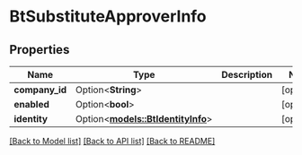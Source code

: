 # BtSubstituteApproverInfo

## Properties

Name | Type | Description | Notes
------------ | ------------- | ------------- | -------------
**company_id** | Option<**String**> |  | [optional]
**enabled** | Option<**bool**> |  | [optional]
**identity** | Option<[**models::BtIdentityInfo**](BTIdentityInfo.md)> |  | [optional]

[[Back to Model list]](../README.md#documentation-for-models) [[Back to API list]](../README.md#documentation-for-api-endpoints) [[Back to README]](../README.md)


